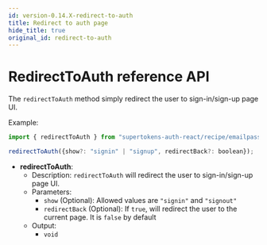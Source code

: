 ```yaml
---
id: version-0.14.X-redirect-to-auth
title: Redirect to auth page
hide_title: true
original_id: redirect-to-auth
---
```


# RedirectToAuth reference API

The `redirectToAuth` method simply redirect the user to sign-in/sign-up page UI.

Example: 

```js
import { redirectToAuth } from "supertokens-auth-react/recipe/emailpassword";

redirectToAuth({show?: "signin" | "signup", redirectBack?: boolean});
```

- **redirectToAuth**: 
    - Description: `redirectToAuth` will redirect the user to sign-in/sign-up page UI.
    - Parameters:
        - `show` (Optional): Allowed values are `"signin"` and `"signout"`
        - `redirectBack` (Optional): If `true`, will redirect the user to the current page. It is `false` by default
    - Output:
        - `void`